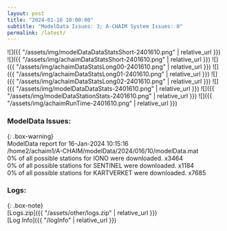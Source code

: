 ```yaml
---
layout: post
title: "2024-01-16 10:00:00"
subtitle: "ModelData Issues: 3; A-CHAIM System Issues: 0"
permalink: /latest/
---
```


![]({{ "/assets/img/modelDataDataStatsShort-2401610.png" | relative_url }})
![]({{ "/assets/img/achaimDataStatsShort-2401610.png" | relative_url }})
![]({{ "/assets/img/achaimDataStatsLong00-2401610.png" | relative_url }})
![]({{ "/assets/img/achaimDataStatsLong01-2401610.png" | relative_url }})
![]({{ "/assets/img/achaimDataStatsLong02-2401610.png" | relative_url }})
![]({{ "/assets/img/modelDataDataStats-2401610.png" | relative_url }})
![]({{ "/assets/img/modelDataStationStats-2401610.png" | relative_url }})
![]({{ "/assets/img/achaimRunTime-2401610.png" | relative_url }})


### ModelData Issues:  
  
{: .box-warning}  
 ModelData report for 16-Jan-2024 10:15:16   
 /home2/achaim1/A-CHAIM/modelData/2024/016/10/modelData.mat   
 0% of all possible stations for IONO were downloaded. x3464   
 0% of all possible stations for SENTINEL were downloaded. x1184   
 0% of all possible stations for KARTVERKET were downloaded. x7685   
  


### Logs:  
  
{: .box-note}  
[Logs.zip]({{ "/assets/other/logs.zip" | relative_url }})  
[Log Info]({{ "/logInfo" | relative_url }})  
